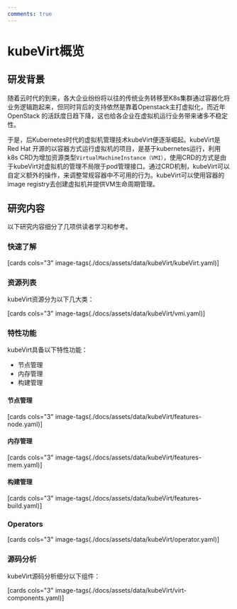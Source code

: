 ```yaml
---
comments: true
---
```


# kubeVirt概览

## 研发背景

随着云时代的到来，各大企业纷纷将以往的传统业务转移至K8s集群通过容器化将业务逻辑跑起来，但同时背后的支持依然是靠着Openstack主打虚拟化，而近年OpenStack
的活跃度日趋下降，这也给各企业在虚拟机运行业务带来诸多不稳定性。

于是，后Kubernetes时代的虚拟机管理技术kubeVirt便逐渐崛起。kubeVirt是 Red Hat 开源的以容器方式运行虚拟机的项目，是基于kubernetes运行，利用k8s CRD为增加资源类型`VirtualMachineInstance（VMI）`，使用CRD的方式是由于kubeVirt对虚拟机的管理不局限于pod管理接口。通过CRD机制，kubeVirt可以自定义额外的操作，来调整常规容器中不可用的行为。kubeVirt可以使用容器的image registry去创建虚拟机并提供VM生命周期管理。

## 研究内容

以下研究内容细分了几项供读者学习和参考。

### 快速了解

[cards cols="3" image-tags(./docs/assets/data/kubeVirt/kubeVirt.yaml)]

### 资源列表

kubeVirt资源分为以下几大类：

[cards cols="3" image-tags(./docs/assets/data/kubeVirt/vmi.yaml)]

### 特性功能

kubeVirt具备以下特性功能：

- 节点管理
- 内存管理
- 构建管理

#### 节点管理

[cards cols="3" image-tags(./docs/assets/data/kubeVirt/features-node.yaml)]

#### 内存管理

[cards cols="3" image-tags(./docs/assets/data/kubeVirt/features-mem.yaml)]

#### 构建管理

[cards cols="3" image-tags(./docs/assets/data/kubeVirt/features-build.yaml)]

### Operators

[cards cols="3" image-tags(./docs/assets/data/kubeVirt/operator.yaml)]

### 源码分析

kubeVirt源码分析细分以下组件：

[cards cols="3" image-tags(./docs/assets/data/kubeVirt/virt-components.yaml)]
